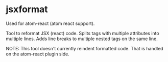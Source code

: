 # jsxformat

Used for atom-react (atom react support).

Tool to reformat JSX (react) code. Splits tags with multiple attributes into multiple lines. Adds line breaks to multiple nested tags on the same line.


NOTE: This tool doesn't currently reindent formatted code. That is handled on the atom-react plugin side.
